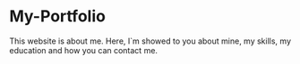 # My-Portfolio
This website is about me. Here, I`m showed to you about mine, my skills, my education and how you can contact me.
